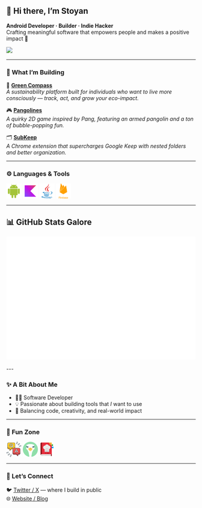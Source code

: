 ## 👋 Hi there, I’m Stoyan  

**Android Developer · Builder · Indie Hacker**  
Crafting meaningful software that empowers people and makes a positive impact 🌱  

![](https://github-profile-trophy.vercel.app/?username=skorudzhiev&theme=onestar&no-bg=true&margin-w=15)

---

### 🧭 What I’m Building  

🚀 **[Green Compass](https://www.greencompass.app/)**  
*A sustainability platform built for individuals who want to live more consciously — track, act, and grow your eco-impact.*

🎮 **[Pangolines](https://pangolines.vercel.app/)**  
*A quirky 2D game inspired by Pang, featuring an armed pangolin and a ton of bubble-popping fun.*

🗂️ **[SubKeep](https://chromewebstore.google.com/detail/subkeep/mhikglflelkigbdlaebmfoopkoejecic?authuser=0&hl=en)**  
*A Chrome extension that supercharges Google Keep with nested folders and better organization.*

---

### ⚙️ Languages & Tools  

<p align="left"> 
  <a href="https://developer.android.com" target="_blank"><img src="https://github.com/devicons/devicon/blob/master/icons/android/android-original.svg" alt="android" width="40" height="40"/></a>
  <a href="https://kotlinlang.org" target="_blank"><img src="https://github.com/devicons/devicon/blob/master/icons/kotlin/kotlin-original.svg" alt="kotlin" width="40" height="40"/></a>
  <a href="https://www.java.com/en/" target="_blank"><img src="https://github.com/devicons/devicon/blob/master/icons/java/java-original.svg" alt="java" width="40" height="40"/></a>
  <a href="https://firebase.google.com/" target="_blank"><img src="https://github.com/devicons/devicon/blob/master/icons/firebase/firebase-plain-wordmark.svg" alt="firebase" width="40" height="40"/></a>
</p>

---

## 📊 GitHub Stats Galore  

<p align="center">
  <img src="./metrics.svg" alt="GitHub Achievements" />
</p>
---

### ✨ A Bit About Me  

- 🧑‍💻 Software Developer
- 💡 Passionate about building tools that *I* want to use   
- 🎯 Balancing code, creativity, and real-world impact  

---

### 🧩 Fun Zone  

<p align="left"> 
  <a href="https://play.google.com/store/apps/details?id=com.skorudzhiev.quizexplorer" target="_blank"><img src="https://github.com/skorudzhiev/skorudzhiev/blob/main/assets/QuizExplorer.png" alt="quizexplorer" width="40" height="40"/></a> 
  <a href="https://play.google.com/store/apps/details?id=com.skorudzhiev.flockattack" target="_blank"><img src="https://github.com/skorudzhiev/skorudzhiev/blob/main/assets/FlockAttack.svg" alt="flockattack" width="40" height="40"/></a> 
  <a href="https://github.com/skorudzhiev/Cookery" target="_blank"><img src="https://github.com/skorudzhiev/skorudzhiev/blob/main/assets/Cookery.svg" alt="cookery" width="40" height="40"/></a>
</p>

---

### 💬 Let’s Connect  

🐦 [Twitter / X](https://x.com/StoyanBuilds) — where I build in public  
🌐 [Website / Blog](https://skorudzhiev.github.io/)  
